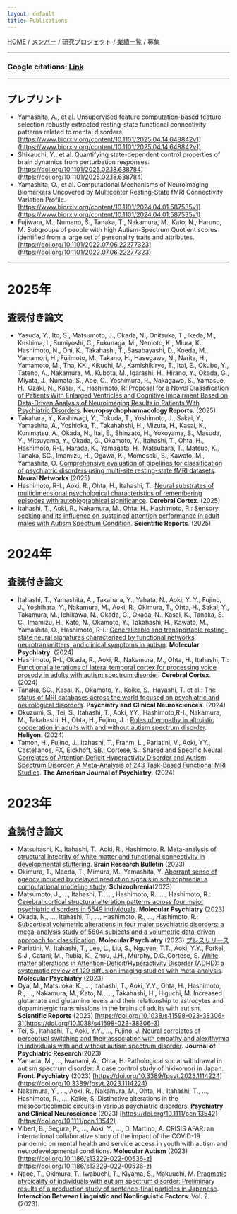 ```yaml
---
layout: default
title: Publications
---
```

[HOME](https://middrshowa.github.io/) / [メンバー](./members.html) / 研究プロジェクト / [業績一覧](./publications.html) / 募集

---

### Google citations: [Link](https://scholar.google.co.jp/citations?user=5ReuaNkAAAAJ&hl=ja) 

---

## プレプリント
- Yamashita, A., et al. Unsupervised feature computation-based feature selection robustly extracted resting-state functional connectivity patterns related to mental disorders. [https://www.biorxiv.org/content/10.1101/2025.04.14.648842v1](https://www.biorxiv.org/content/10.1101/2025.04.14.648842v1)
- Shikauchi, Y., et al. Quantifying state-dependent control properties of brain dynamics from perturbation responses. [https://doi.org/10.1101/2025.02.18.638784](https://doi.org/10.1101/2025.02.18.638784)
- Yamashita, O., et al. Computational Mechanisms of Neuroimaging Biomarkers Uncovered by Multicenter Resting-State fMRI Connectivity Variation Profile. [https://www.biorxiv.org/content/10.1101/2024.04.01.587535v1](https://www.biorxiv.org/content/10.1101/2024.04.01.587535v1)
- Fujiwara, M., Numano, S., Tanaka, T., Nakamura, M., Kato, N., Haruno, M. Subgroups of people with high Autism-Spectrum Quotient scores identified from a large set of personality traits and attributes. [https://doi.org/10.1101/2022.07.06.22277323](https://doi.org/10.1101/2022.07.06.22277323)

---
# 2025年
## 査読付き論文
- Yasuda, Y., Ito, S., Matsumoto, J., Okada, N., Onitsuka, T., Ikeda, M., Kushima, I., Sumiyoshi, C., Fukunaga, M., Nemoto, K., Miura, K., Hashimoto, N., Ohi, K., Takahashi, T., Sasabayashi, D., Koeda, M., Yamamori, H., Fujimoto, M., Takano, H., Hasegawa, N., Narita, H., Yamamoto, M., Tha, KK., Kikuchi, M., Kamishikiryo, T., Itai, E., Okubo, Y., Tateno, A., Nakamura, M., Kubota, M., Igarashi, H., Hirano, Y., Okada, G., Miyata, J., Numata, S., Abe, O., Yoshimura, R., Nakagawa, S., Yamasue, H., Ozaki, N., Kasai, K., Hashimoto, R: [Proposal for a Novel Classification of Patients With Enlarged Ventricles and Cognitive Impairment Based on Data-Driven Analysis of Neuroimaging Results in Patients With Psychiatric Disorders](https://onlinelibrary.wiley.com/doi/full/10.1002/npr2.70010). <b>Neuropsychopharmacology Reports</b>. (2025) 
- Takahara, Y., Kashiwagi, Y., Tokuda, T., Yoshimoto, J., Sakai, Y., Yamashita, A., Yoshioka, T., Takahahshi, H., Mizuta, H., Kasai, K., Kunimatsu, A., Okada, N., Itai, E., Shinzato, H., Yokoyama, S., Masuda, Y., Mitsuyama, Y., Okada, G., Okamoto, Y., Itahashi, T., Ohta, H., Hashimoto, R-I., Harada, K., Yamagata, H., Matsubara, T., Matsuo, K., Tanaka, SC., Imamizu, H., Ogawa, K., Momosaki, S., Kawato, M., Yamashita, O. [Comprehensive evaluation of pipelines for classification of psychiatric disorders using multi-site resting-state fMRI datasets](https://doi.org/10.1016/j.neunet.2025.107335). <b>Neural Networks</b> (2025)
- Hashimoto, R-I., Aoki, R., Ohta, H., Itahashi, T.: [Neural substrates of multidimensional psychological characteristics of remembering episodes with autobiographical significance](https://academic.oup.com/cercor/article/35/2/bhaf033/8039140). <b>Cerebral Cortex</b>. (2025)
- Itahashi, T., Aoki, R., Nakamura, M., Ohta, H., Hashimoto, R.: [Sensory seeking and its influence on sustained attention performance in adult males with Autism Spectrum Condition](https://www.nature.com/articles/s41598-025-88733-7). <b>Scientific Reports</b>. (2025)


# 2024年
## 査読付き論文
- Itahashi, T., Yamashita, A., Takahara, Y., Yahata, N., Aoki, Y. Y., Fujino, J., Yoshihara, Y., Nakamura, M., Aoki, R., Okimura, T., Ohta, H., Sakai, Y., Takamura, M., Ichikawa, N., Okada, G., Okada, N., Kasai, K., Tanaka, S. C., Imamizu, H., Kato, N., Okamoto, Y., Takahashi, H., Kawato, M., Yamashita, O., Hashimoto, R-I.: [Generalizable and transportable resting-state neural signatures characterized by functional networks, neurotransmitters, and clinical symptoms in autism](https://www.nature.com/articles/s41380-024-02759-3). <b>Molecular Psychiatry</b>. (2024)
- Hashimoto, R-I., Okada, R., Aoki, R., Nakamura, M., Ohta, H., Itahashi, T.: [Functional alterations of lateral temporal cortex for processing voice prosody in adults with autism spectrum disorder](https://doi.org/10.1093/cercor/bhae363). <b>Cerebral Cortex</b>. (2024)
- Tanaka, SC., Kasai, K., Okamoto, Y., Koike, S., Hayashi, T. et al.: [The status of MRI databases across the world focused on psychiatric and neurological disorders](https://onlinelibrary.wiley.com/doi/10.1111/pcn.13717). <b>Psychiatry and Clinical Neurosciences</b>. (2024)
- Okuzumi, S., Tei, S., Itahashi, T.,  Aoki, YY., Hashimoto,R-I.,  Nakamura, M., Takahashi, H., Ohta, H., Fujino, J..: [Roles of empathy in altruistic cooperation in adults with and without autism spectrum disorder](https://doi.org/10.1016/j.heliyon.2024.e36255). <b>Heliyon</b>. (2024)
- Tamon, H., Fujino, J., Itahashi, T., Frahm, L., Parlatini, V., Aoki, YY., Castellanos, FX, Eickhoff, SB., Cortese, S.: [Shared and Specific Neural Correlates of Attention Deficit Hyperactivity Disorder and Autism Spectrum Disorder: A Meta-Analysis of 243 Task-Based Functional MRI Studies](https://doi.org/10.1176/appi.ajp.20230270). <b>The American Journal of Psychiatry</b>. (2024)


# 2023年
## 査読付き論文
- Matsuhashi, K., Itahashi, T., Aoki, R., Hashimoto, R. [Meta-analysis of structural integrity of white matter and functional connectivity in developmental stuttering](https://doi.org/10.1016/j.brainresbull.2023.110827). <b>Brain Research Bulletin</b> (2023)
- Okimura, T., Maeda, T., Mimura, M., Yamashita, Y. [Aberrant sense of agency induced by delayed prediction signals in schizophrenia: a computational modeling study](https://www.nature.com/articles/s41537-023-00403-7). <b>Schizophrenia</b>(2023)
- Matsumoto, J., ..., Itahashi, T., ..., Hashimoto, R., ..., Hashimoto, R.: [Cerebral cortical structural alteration patterns across four major psychiatric disorders in 5549 individuals](https://www.nature.com/articles/s41380-023-02224-7). <b>Molecular Psychiatry</b> (2023)
- Okada, N., ..., Itahashi, T., ..., Hashimoto, R., ..., Hashimoto, R.: [Subcortical volumetric alterations in four major psychiatric disorders: a mega-analysis study of 5604 subjects and a volumetric data-driven approach for classification](https://www.nature.com/articles/s41380-023-02141-9). <b>Molecular Psychiatry</b> (2023) [プレスリリース](https://byoutai.ncnp.go.jp/info/press-release20230804/)
- Parlatini, V., Itahashi, T., Lee, L., Liu, S., Nguyen, T.T., Aoki, Y.Y., Forkel, S.J., Catani, M., Rubia, K., Zhou, J.H., Murphy, D.G.,Cortese, S. [White matter alterations in Attention-Deficit/Hyperactivity Disorder (ADHD): a systematic review of 129 diffusion imaging studies with meta-analysis](https://www.nature.com/articles/s41380-023-02173-1). <b>Molecular Psychiatry</b> (2023)
- Oya, M., Matsuoka, K., ..., Itahashi, T., Aoki, Y.Y., Ohta, H., Hashimoto, R., ..., Nakamura, M., Kato, N., ..., Takahashi, H., Higuchi, M. Increased glutamate and glutamine levels and their relationship to astrocytes and dopaminergic transmissions in the brains of adults with autism. <b>Scientific Reports</b> (2023) [https://doi.org/10.1038/s41598-023-38306-3](https://doi.org/10.1038/s41598-023-38306-3)
- Tei, S., Itahashi, T., Aoki, Y.Y., ..., Fujino, J. [Neural correlates of perceptual switching and their association with empathy and alexithymia in individuals with and without autism spectrum disorder](https://doi.org/10.1016/j.jpsychires.2023.06.035). <b>Journal of Psychiatric Research</b>(2023)
- Yamada, M., ..., Iwanami, A., Ohta, H. Pathological social withdrawal in autism spectrum disorder: A case control study of hikikomori in Japan. <b>Front. Psychiatry</b> (2023) [https://doi.org/10.3389/fpsyt.2023.1114224](https://doi.org/10.3389/fpsyt.2023.1114224)
- Nakamura, Y., ..., Aoki, R., Nakamura, M., Ohta, H., Itahashi, T., ..., Hashimoto, R., ..., Koike, S. Distinctive alterations in the mesocorticolimbic circuits in various psychiatric disorders. <b>Psychiatry and Clinical Neuroscience</b> (2023) [https://doi.org/10.1111/pcn.13542](https://doi.org/10.1111/pcn.13542)
- Vibert, B., Segura, P., ..., Aoki, Y., ..., Di Martino, A. CRISIS AFAR: an international collaborative study of the impact of the COVID-19 pandemic on mental health and service access in youth with autism and neurodevelopmental conditions. <b>Molecular Autism</b> (2023) [https://doi.org/10.1186/s13229-022-00536-z](https://doi.org/10.1186/s13229-022-00536-z)
- Naoe, T., Okimura, T., Iwabuchi, T., Kiyama, S., Makuuchi, M. [Pragmatic atypicality of individuals with autism spectrum disorder: Preliminary results of a production study of sentence-final particles in Japanese](https://doi.org/10.1515/9783110778939-010). <b>Interaction Between Linguistic and Nonlinguistic Factors</b>. Vol. 2. (2023).
